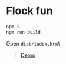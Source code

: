 # Flock fun

```sh
npm i
npm run build
```

Open `dist/index.html`

> [Demo](https://rawcdn.githack.com/eddow/flock-fun/main/dist/index.html)
